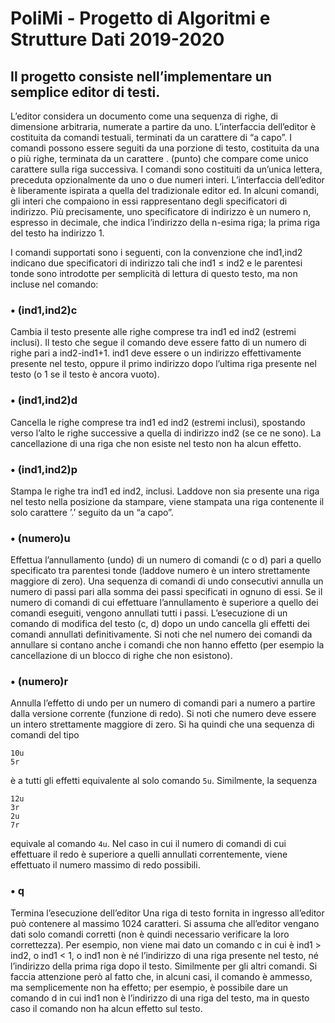 # PoliMi - Progetto di Algoritmi e Strutture Dati 2019-2020

## Il progetto consiste nell’implementare un semplice editor di testi.

L’editor considera un documento come una sequenza di righe, di dimensione arbitraria, numerate a partire da uno.
L’interfaccia dell’editor è costituita da comandi testuali, terminati da un carattere di “a capo”. 
I comandi possono essere seguiti da una porzione di testo, costituita da una o più righe, terminata da un carattere . (punto) che 
compare come unico carattere sulla riga successiva. 
I comandi sono costituiti da un’unica lettera, preceduta opzionalmente da uno o due numeri interi.
L’interfaccia dell’editor è liberamente ispirata a quella del tradizionale editor ed.
In alcuni comandi, gli interi che compaiono in essi rappresentano degli specificatori di indirizzo. Più precisamente, uno specificatore di indirizzo è un numero n, 
espresso in decimale, che indica l’indirizzo della n-esima riga; 
la prima riga del testo ha indirizzo 1.

I comandi supportati sono i seguenti, con la convenzione che ind1,ind2 indicano due specificatori di indirizzo tali che ind1 ≤ ind2 e le parentesi tonde
sono introdotte per semplicità di lettura di questo testo, ma non incluse nel comando:

### • (ind1,ind2)c
Cambia il testo presente alle righe comprese tra ind1 ed ind2 (estremi inclusi). 
Il testo che segue il comando deve essere fatto di un numero di righe pari a ind2-ind1+1. 
ind1 deve essere o un indirizzo effettivamente presente nel testo, 
oppure il primo indirizzo dopo l’ultima riga presente nel testo (o 1 se il testo è ancora vuoto).

### • (ind1,ind2)d
Cancella le righe comprese tra ind1 ed ind2 (estremi inclusi), spostando verso l’alto le righe successive a quella di indirizzo ind2 (se ce ne sono).
La cancellazione di una riga che non esiste nel testo non ha alcun effetto.

### • (ind1,ind2)p
Stampa le righe tra ind1 ed ind2, inclusi. Laddove non sia presente una riga nel testo nella posizione da stampare, 
viene stampata una riga contenente il solo carattere ’.’ seguito da un “a capo”.

### • (numero)u
Effettua l’annullamento (undo) di un numero di comandi (c o d) pari a quello specificato tra parentesi tonde 
(laddove numero è un intero strettamente maggiore di zero). 
Una sequenza di comandi di undo consecutivi annulla un numero di passi pari alla somma dei passi specificati in ognuno di essi. 
Se il numero di comandi di cui effettuare l’annullamento è superiore a quello dei comandi eseguiti, vengono annullati tutti i passi. 
L’esecuzione di un comando di modifica del testo (c, d) dopo un undo cancella gli effetti dei comandi annullati definitivamente. 
Si noti che nel numero dei comandi da annullare si contano anche i comandi che non hanno effetto
(per esempio la cancellazione di un blocco di righe che non esistono).

### • (numero)r
Annulla l’effetto di undo per un numero di comandi pari a numero a partire dalla versione corrente (funzione di redo). 
Si noti che numero deve essere un intero strettamente maggiore di zero. 
Si ha quindi che una sequenza di comandi del tipo
```
10u
5r
```
è a tutti gli effetti equivalente al solo comando `5u`. 
Similmente, la sequenza
```
12u
3r
2u
7r
```
equivale al comando `4u`. 
Nel caso in cui il numero di comandi di cui effettuare il redo è superiore a quelli annullati correntemente, 
viene effettuato il numero massimo di redo possibili.

### • q
Termina l’esecuzione dell’editor
Una riga di testo fornita in ingresso all’editor può contenere al massimo 1024 caratteri.
Si assuma che all’editor vengano dati solo comandi corretti (non è quindi necessario verificare la loro correttezza).
Per esempio, non viene mai dato un comando c in cui è ind1 > ind2, o ind1 < 1, o ind1 non è né l’indirizzo di una riga presente nel testo, 
né l’indirizzo della prima riga dopo il testo. 
Similmente per gli altri comandi. 
Si faccia attenzione però al fatto che, in alcuni casi, il comando è ammesso, ma semplicemente non ha effetto; 
per esempio, è possibile dare un comando d in cui ind1 non è l’indirizzo di una riga del testo, 
ma in questo caso il comando non ha alcun effetto sul testo.
